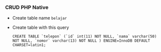 ### CRUD PHP Native

- Create table name `belajar`
- Create table with this query

      CREATE TABLE `telepon` (`id` int(11) NOT NULL, `nama` varchar(50) NOT NULL, `nomor` varchar(13) NOT NULL ) ENGINE=InnoDB DEFAULT CHARSET=latin1;
